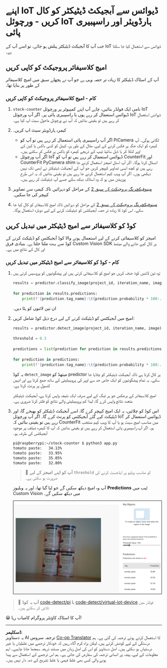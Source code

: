 <!--
CO_OP_TRANSLATOR_METADATA:
{
  "original_hash": "a3fdfec1d1e2cb645ea11c2930b51299",
  "translation_date": "2025-08-26T21:29:37+00:00",
  "source_file": "5-retail/lessons/2-check-stock-device/single-board-computer-object-detector.md",
  "language_code": "ur"
}
-->
# اپنے IoT ڈیوائس سے آبجیکٹ ڈیٹیکٹر کو کال کریں - ورچوئل IoT ہارڈویئر اور راسپبیری پائی

جب آپ کا آبجیکٹ ڈیٹیکٹر پبلش ہو جائے، تو اسے آپ کے IoT ڈیوائس سے استعمال کیا جا سکتا ہے۔

## امیج کلاسیفائر پروجیکٹ کو کاپی کریں

آپ کے اسٹاک ڈیٹیکٹر کا زیادہ تر حصہ وہی ہے جو آپ نے پچھلے سبق میں امیج کلاسیفائر کے طور پر بنایا تھا۔

### کام - امیج کلاسیفائر پروجیکٹ کو کاپی کریں

1. `stock-counter` نامی ایک فولڈر بنائیں، چاہے آپ اپنے کمپیوٹر پر ورچوئل IoT ڈیوائس استعمال کر رہے ہوں یا راسپبیری پائی پر۔ اگر آپ ورچوئل IoT ڈیوائس استعمال کر رہے ہیں تو یقینی بنائیں کہ آپ نے ورچوئل ماحول سیٹ اپ کیا ہے۔

1. کیمرہ ہارڈویئر سیٹ اپ کریں۔

    * اگر آپ راسپبیری پائی استعمال کر رہے ہیں تو آپ کو PiCamera لگانی ہوگی۔ آپ کیمرہ کو ایک جگہ پر فکس کرنے کے لیے، مثال کے طور پر، کیبل کو کسی باکس یا کین کے اوپر لٹکا کر یا ڈبل سائیڈ ٹیپ کے ذریعے کیمرہ کو باکس پر فکس کر سکتے ہیں۔
    * اگر آپ ورچوئل IoT ڈیوائس استعمال کر رہے ہیں تو آپ کو CounterFit اور CounterFit PyCamera shim انسٹال کرنا ہوگا۔ اگر آپ اسٹل امیجز استعمال کرنے جا رہے ہیں تو کچھ ایسی تصاویر کیپچر کریں جو آپ کے آبجیکٹ ڈیٹیکٹر نے ابھی تک نہیں دیکھی ہوں۔ اگر آپ ویب کیم استعمال کرنے جا رہے ہیں تو یقینی بنائیں کہ یہ اس طرح پوزیشن میں ہو کہ وہ اسٹاک دیکھ سکے جسے آپ ڈیٹیکٹ کر رہے ہیں۔

1. [مینوفیکچرنگ پروجیکٹ کے سبق 2](../../../4-manufacturing/lessons/2-check-fruit-from-device/README.md#task---capture-an-image-using-an-iot-device) کے مراحل کو دہرائیں تاکہ کیمرہ سے تصاویر کیپچر کی جا سکیں۔

1. [مینوفیکچرنگ پروجیکٹ کے سبق 2](../../../4-manufacturing/lessons/2-check-fruit-from-device/README.md#task---classify-images-from-your-iot-device) کے مراحل کو دہرائیں تاکہ امیج کلاسیفائر کو کال کیا جا سکے۔ اس کوڈ کا زیادہ تر حصہ آبجیکٹس کو ڈیٹیکٹ کرنے کے لیے دوبارہ استعمال ہوگا۔

## کوڈ کو کلاسیفائر سے امیج ڈیٹیکٹر میں تبدیل کریں

امیجز کو کلاسیفائی کرنے کے لیے استعمال ہونے والا کوڈ آبجیکٹس کو ڈیٹیکٹ کرنے کے کوڈ سے بہت ملتا جلتا ہے۔ بنیادی فرق Custom Vision SDK پر کال کیے جانے والے میتھڈ اور کال کے نتائج میں ہے۔

### کام - کوڈ کو کلاسیفائر سے امیج ڈیٹیکٹر میں تبدیل کریں

1. وہ تین لائنیں کوڈ حذف کریں جو امیج کو کلاسیفائی کرتی ہیں اور پیشگوئیوں کو پروسیس کرتی ہیں:

    ```python
    results = predictor.classify_image(project_id, iteration_name, image)
    
    for prediction in results.predictions:
        print(f'{prediction.tag_name}:\t{prediction.probability * 100:.2f}%')
    ```

    ان تین لائنوں کو ہٹا دیں۔

1. امیج میں آبجیکٹس کو ڈیٹیکٹ کرنے کے لیے درج ذیل کوڈ شامل کریں:

    ```python
    results = predictor.detect_image(project_id, iteration_name, image)

    threshold = 0.3
    
    predictions = list(prediction for prediction in results.predictions if prediction.probability > threshold)
    
    for prediction in predictions:
        print(f'{prediction.tag_name}:\t{prediction.probability * 100:.2f}%')
    ```

    یہ کوڈ `detect_image` میتھڈ کو predictor پر کال کرتا ہے تاکہ آبجیکٹ ڈیٹیکٹر کو چلایا جا سکے۔ یہ تمام پیشگوئیوں کو ایک خاص حد سے اوپر کی پروبیبلیٹی کے ساتھ جمع کرتا ہے اور انہیں کنسول پر پرنٹ کرتا ہے۔

    امیج کلاسیفائر کے برعکس جو ہر ٹیگ کے لیے صرف ایک نتیجہ واپس کرتا ہے، آبجیکٹ ڈیٹیکٹر متعدد نتائج واپس کرے گا، لہذا کم پروبیبلیٹی والے نتائج کو فلٹر کرنا ضروری ہے۔

1. اس کوڈ کو چلائیں، یہ ایک امیج کیپچر کرے گا، اسے آبجیکٹ ڈیٹیکٹر کو بھیجے گا، اور ڈیٹیکٹ کیے گئے آبجیکٹس کو پرنٹ کرے گا۔ اگر آپ ورچوئل IoT ڈیوائس استعمال کر رہے ہیں تو یقینی بنائیں کہ CounterFit میں مناسب امیج سیٹ ہو یا آپ کا ویب کیم منتخب ہو۔ اگر آپ راسپبیری پائی استعمال کر رہے ہیں تو یقینی بنائیں کہ آپ کا کیمرہ شیلف پر موجود آبجیکٹس کی طرف ہو۔

    ```output
    pi@raspberrypi:~/stock-counter $ python3 app.py 
    tomato paste:   34.13%
    tomato paste:   33.95%
    tomato paste:   35.05%
    tomato paste:   32.80%
    ```

    > 💁 آپ کو اپنے امیجز کے لیے `threshold` کو مناسب ویلیو پر ایڈجسٹ کرنے کی ضرورت ہو سکتی ہے۔

    آپ وہ امیج دیکھ سکیں گے جو لیا گیا تھا، اور یہ ویلیوز **Predictions** ٹیب میں Custom Vision میں دیکھ سکیں گے۔

    ![شیلف پر 4 ٹماٹر پیسٹ کے کینز کے ساتھ پیشگوئیوں کے لیے 4 ڈیٹیکشنز: 35.8%, 33.5%, 25.7% اور 16.6%](../../../../../translated_images/custom-vision-stock-prediction.942266ab1bcca3410ecdf23643b9f5f570cfab2345235074e24c51f285777613.ur.png)

> 💁 آپ یہ کوڈ [code-detect/pi](../../../../../5-retail/lessons/2-check-stock-device/code-detect/pi) یا [code-detect/virtual-iot-device](../../../../../5-retail/lessons/2-check-stock-device/code-detect/virtual-iot-device) فولڈر میں تلاش کر سکتے ہیں۔

😀 آپ کا اسٹاک کاؤنٹر پروگرام کامیاب رہا!

---

**ڈسکلیمر**:  
یہ دستاویز AI ترجمہ سروس [Co-op Translator](https://github.com/Azure/co-op-translator) کا استعمال کرتے ہوئے ترجمہ کی گئی ہے۔ ہم درستگی کے لیے کوشش کرتے ہیں، لیکن براہ کرم آگاہ رہیں کہ خودکار ترجمے میں غلطیاں یا غیر درستیاں ہو سکتی ہیں۔ اصل دستاویز کو اس کی اصل زبان میں مستند ذریعہ سمجھا جانا چاہیے۔ اہم معلومات کے لیے، پیشہ ور انسانی ترجمہ کی سفارش کی جاتی ہے۔ ہم اس ترجمے کے استعمال سے پیدا ہونے والی کسی بھی غلط فہمی یا غلط تشریح کے ذمہ دار نہیں ہیں۔